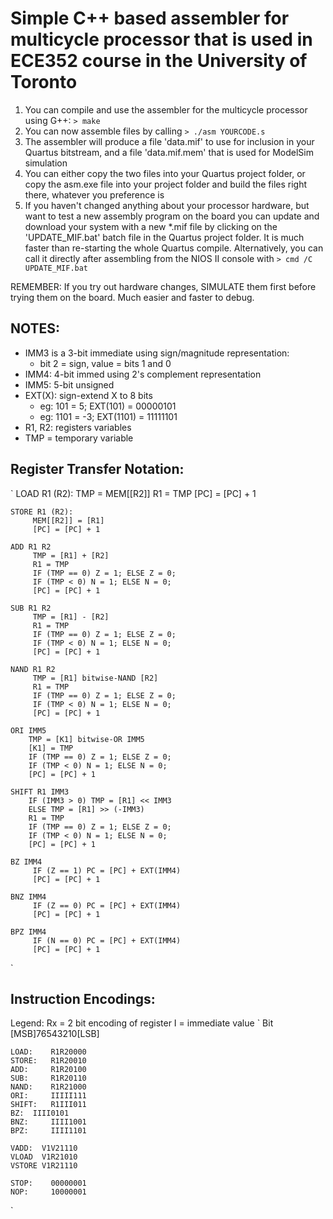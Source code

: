 # Simple C++ based assembler for multicycle processor that is used in ECE352 course in the University of Toronto

1. You can compile and use the assembler for the multicycle processor using G++:
	`> make`
2. You can now assemble files by calling
	`> ./asm YOURCODE.s`
3. The assembler will produce a file 'data.mif' to use for inclusion in your Quartus bitstream, and a file 'data.mif.mem' that is used for ModelSim simulation
4. You can either copy the two files into your Quartus project folder, or copy the asm.exe file into your project folder and build the files right there, whatever you preference is
5. If you haven't changed anything about your processor hardware, but want to test a new assembly program on the board  you can update and download your system with a new *.mif file by clicking on the 'UPDATE_MIF.bat' batch file in the Quartus project folder. It is much faster than re-starting the whole Quartus compile. Alternatively, you can call it directly after assembling from the NIOS II console with
	`> cmd /C UPDATE_MIF.bat`
	
REMEMBER: If you try out hardware changes, SIMULATE them first before trying them on the board. Much easier and faster to debug.

## NOTES:
- IMM3 is a 3-bit immediate using sign/magnitude representation:
  - bit 2 = sign, value = bits 1 and 0
- IMM4: 4-bit immed using 2's complement representation
- IMM5: 5-bit unsigned
- EXT(X): sign-extend X to 8 bits
  - eg: 101 = 5; EXT(101) = 00000101
  - eg: 1101 = -3; EXT(1101) = 11111101
- R1, R2: registers variables
- TMP = temporary variable

## Register Transfer Notation:
`
	LOAD R1 (R2):
	     TMP = MEM[[R2]]
	     R1 = TMP
	     [PC] = [PC] + 1
	
	STORE R1 (R2):
	     MEM[[R2]] = [R1]
	     [PC] = [PC] + 1
	
	ADD R1 R2
	     TMP = [R1] + [R2]
	     R1 = TMP
	     IF (TMP == 0) Z = 1; ELSE Z = 0;
	     IF (TMP < 0) N = 1; ELSE N = 0;
	     [PC] = [PC] + 1
	
	SUB R1 R2
	     TMP = [R1] - [R2]
	     R1 = TMP
	     IF (TMP == 0) Z = 1; ELSE Z = 0;
	     IF (TMP < 0) N = 1; ELSE N = 0;
	     [PC] = [PC] + 1
	
	NAND R1 R2
	     TMP = [R1] bitwise-NAND [R2]
	     R1 = TMP
	     IF (TMP == 0) Z = 1; ELSE Z = 0;
	     IF (TMP < 0) N = 1; ELSE N = 0;
	     [PC] = [PC] + 1
	
	ORI IMM5
	    TMP = [K1] bitwise-OR IMM5
	    [K1] = TMP
	    IF (TMP == 0) Z = 1; ELSE Z = 0;
	    IF (TMP < 0) N = 1; ELSE N = 0;
	    [PC] = [PC] + 1
	
	SHIFT R1 IMM3
	    IF (IMM3 > 0) TMP = [R1] << IMM3
	    ELSE TMP = [R1] >> (-IMM3)
	    R1 = TMP
	    IF (TMP == 0) Z = 1; ELSE Z = 0;
	    IF (TMP < 0) N = 1; ELSE N = 0;
	    [PC] = [PC] + 1
	
	BZ IMM4
	     IF (Z == 1) PC = [PC] + EXT(IMM4)
	     [PC] = [PC] + 1
	
	BNZ IMM4
	     IF (Z == 0) PC = [PC] + EXT(IMM4)
	     [PC] = [PC] + 1
	
	BPZ IMM4
	     IF (N == 0) PC = [PC] + EXT(IMM4)
	     [PC] = [PC] + 1
`

## Instruction Encodings:
Legend:
Rx = 2 bit encoding of register
I  = immediate value
`
	Bit [MSB]76543210[LSB]
	
	LOAD:    R1R20000
	STORE:	 R1R20010
	ADD:	 R1R20100
	SUB:	 R1R20110
	NAND:	 R1R21000
	ORI:	 IIIII111
	SHIFT:	 R1III011
	BZ:	 IIII0101
	BNZ:	 IIII1001
	BPZ:	 IIII1101
	
	VADD:  V1V21110
	VLOAD  V1R21010
	VSTORE V1R21110
	
	STOP:	 00000001
	NOP:	 10000001
`
